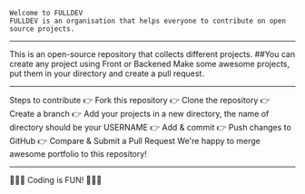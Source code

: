 	Welcome to FULLDEV 
	FULLDEV is an organisation that helps everyone to contribute on open source projects.
________________________________________
This is an open-source repository that collects different projects.
##You can create any project using Front or Backened
Make some awesome projects, put them in your directory and create a pull request.
________________________________________
Steps to contribute
	👉 Fork this repository
	👉 Clone the repository
	👉 Create a branch
	👉 Add your projects in a new directory, the name of directory should be your USERNAME
	👉 Add & commit
	👉 Push changes to GitHub
	👉 Compare & Submit a Pull Request
We're happy to merge awesome portfolio to this repository!
________________________________________
👨🏻‍💻 Coding is FUN! 👩🏻‍💻
